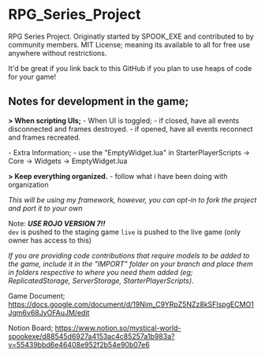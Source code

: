 # RPG_Series_Project
RPG Series Project. Originatly started by SPOOK_EXE and contributed to by community members.
MIT License; meaning its available to all for free use anywhere without restrictions.

It'd be great if you link back to this GitHub if you plan to use heaps of code for your game!

## Notes for development in the game;
**> When scripting UIs;**
\- When UI is toggled;
\- if closed, have all events disconnected and frames destroyed.
\- if opened, have all events reconnect and frames recreated.

\- Extra Information;
\- use the "EmptyWidget.lua" in StarterPlayerScripts -> Core -> Widgets -> EmptyWidget.lua

**> Keep everything organized.**
\- follow what i have been doing with organization

*This will be using my framework, however, you can opt-in to fork the project and port it to your own*

Note: ***USE ROJO VERSION 7!!***  
`dev` is pushed to the staging game
`live` is pushed to the live game (only owner has access to this)

*If you are providing code contributions that require models to be added to the game,
include it in the "IMPORT" folder on your branch and place them in folders respective to 
where you need them added (eg; ReplicatedStorage, ServerStorage, StarterPlayerScripts)*.

Game Document;
https://docs.google.com/document/d/19Nim_C9YRpZ5NZz8kSFIspgECMO1Jgm6v68JyOFAuJM/edit

Notion Board;
https://www.notion.so/mystical-world-spookexe/d88545d6927a4153ac4c85257a1b983a?v=55439bbd6e46408e952f2b54e90b07e6
